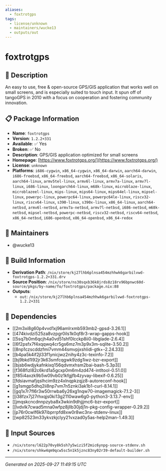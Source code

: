 ```yaml
---
aliases:
  - foxtrotgps
tags:
  - license/unknown
  - maintainers/wucke13
  - outputs/out
---
```


# foxtrotgps

## 📝 Description

An easy to use, free & open-source GPS/GIS application that works well on
small screens, and is especially suited to touch input. It spun off of
tangoGPS in 2010 with a focus on cooperation and fostering community
innovation.


## 📋 Package Information

- **Name**: `foxtrotgps`
- **Version**: `1.2.2+331`
- **Available**: ✅ Yes
- **Broken**: ✅ No
- **Description**: GPS/GIS application optimized for small screens
- **Homepage**: [https://www.foxtrotgps.org/](https://www.foxtrotgps.org/)
- **License**: `unknown`
- **Platforms**: `i686-cygwin`, `x86_64-cygwin`, `x86_64-darwin`, `aarch64-darwin`, `i686-freebsd`, `x86_64-freebsd`, `aarch64-freebsd`, `x86_64-solaris`, `aarch64-linux`, `armv5tel-linux`, `armv6l-linux`, `armv7a-linux`, `armv7l-linux`, `i686-linux`, `loongarch64-linux`, `m68k-linux`, `microblaze-linux`, `microblazeel-linux`, `mips-linux`, `mips64-linux`, `mips64el-linux`, `mipsel-linux`, `powerpc-linux`, `powerpc64-linux`, `powerpc64le-linux`, `riscv32-linux`, `riscv64-linux`, `s390-linux`, `s390x-linux`, `x86_64-linux`, `aarch64-netbsd`, `armv6l-netbsd`, `armv7a-netbsd`, `armv7l-netbsd`, `i686-netbsd`, `m68k-netbsd`, `mipsel-netbsd`, `powerpc-netbsd`, `riscv32-netbsd`, `riscv64-netbsd`, `x86_64-netbsd`, `i686-openbsd`, `x86_64-openbsd`, `x86_64-redox`
## 👥 Maintainers

- @wucke13


## 🔧 Build Information

- **Derivation Path**: `/nix/store/kj27lhb6plnsa454mzhhwk6garbilvwd-foxtrotgps-1.2.2+331.drv`
- **Source Position**: `/nix/store/ns30sqxb36k8jrds8z18rv96bpnwc60d-source/pkgs/by-name/fo/foxtrotgps/package.nix:88`
- **Outputs**:
  - `out`:  `/nix/store/kj27lhb6plnsa454mzhhwk6garbilvwd-foxtrotgps-1.2.2+331`

## 🔗 Dependencies

- [[2m3xi8g60p4vvd1xj96amlrxmb593mb2-gpsd-3.26.1]]
- [[474kivdzi525za8vzpgr0ils1k0qf8r3-wrap-gapps-hook]]
- [[5sq7b0m6qcjh4a0vd51shf0lcckp8ii0-libglade-2.6.4]]
- [[6f2psfx7f4xqqwq4cr5gs6mz7m3p9x3m-sqlite-3.50.2]]
- [[8np1czscddzfmi7vmm44smvpjxshlidi-gtk+-2.24.33]]
- [[b4pa5k4if2jl33f1ynicjwz2nihy4z3c-texinfo-7.2]]
- [[bj9bkd1l92jr3k63smfcqgwk9zdg1iwz-bzr-export]]
- [[bjsb6wdjykafnkixq156qdvmxhsm2bai-bash-5.3p3]]
- [[f368fizl82c6krd1a5gcxp0m6m4zd474-intltool-0.51.0]]
- [[f85i4axzk9b5w09vb0z1kfgjfb4zyvay-libexif-0.6.25]]
- [[fdsiavmafjqslhcim9zz4xlnqpkzqjz8-autoreconf-hook]]
- [[g1smgp5dhq2ii8np7vm7n5znki3ak1b1-curl-8.14.1]]
- [[gq1x7r7fl6r3w50rrwba6y26xg1nqw70-imagemagick-7.1.2-3]]
- [[i38fzx7j27rhxqjs0ki13g2110waw6g0-python3-3.13.7-env]]
- [[jmqskcncdnnpzyba8x3wkin9dhjjjmc6-bzr-export]]
- [[lvdvlk7cwad5mna0wfpz8jllb30jdj1n-pkg-config-wrapper-0.29.2]]
- [[p76r0cwlf6k97ibprrpfd8xw0r8wc3nx-stdenv-linux]]
- [[wp82523m33ykvzkjclyy21vxzad0y5as-help2man-1.49.3]]

## 📁 Input Sources

- `/nix/store/l622p70vy8k5sh7y5wizi5f2mic6ynpg-source-stdenv.sh`
- `/nix/store/shkw4qm9qcw5sc5n1k5jznc83ny02r39-default-builder.sh`

---
*Generated on 2025-09-27 11:49:15 UTC*
